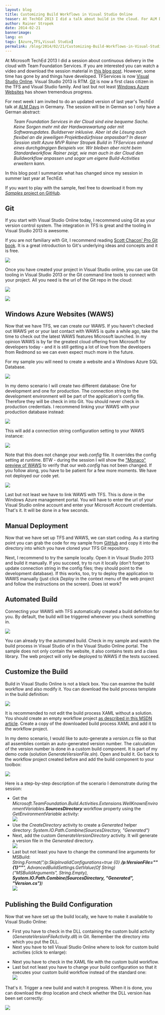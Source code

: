```yaml
---
layout: blog
title: Customizing Build Workflows in Visual Studio Online
teaser: At TechEd 2013 I did a talk about build in the cloud. For ALM Days next week, Microsoft invited me to do an updated version of this session. So I brought my samples up-to-date and switched to Git. In this blog post I describe what I will demo during the session.
author: Rainer Stropek
date: 2014-02-21
bannerimage: 
lang: en
tags: [Azure,TFS,Visual Studio]
permalink: /blog/2014/02/21/Customizing-Build-Workflows-in-Visual-Studio-Online
---
```


<p>At Microsoft TechEd 2013 I did a session about continuous delivery in the cloud with Team Foundation Services. If you are interested you can watch a video and download the session material in <a href="http://www.software-architects.com/devblog/2013/06/26/MS-TechEd-2013-Talk-Continuous-Integration-with-Team-Foundation-Services-and-Windows-Azure-Websites" target="_blank">this blog post</a>. However, some time has gone by and things have developed. TFServices is now <a href="http://www.visualstudio.com/" target="_blank">Visual Studio Online</a>. Visual Studio 2013 is RTM. <a href="http://git-scm.com/" target="_blank">Git</a> is now a first class citizen in the TFS and Visual Studio family. And last but not least <a href="http://www.windowsazure.com/en-us/services/web-sites/" target="_blank">Windows Azure Websites</a> has shown tremendous progress.</p><p>For next week I am invited to do an updated version of last year's TechEd talk at <a href="http://alm-days.de/" target="_blank">ALM Days</a> in Germany. The session will be in German so I only have a German abstract:</p><div style="margin-left: 2em">
  <p>
    <em>Team Foundation Services in der Cloud sind eine bequeme Sache. Keine Sorgen mehr mit der Hardwarewartung oder mit Softwareupdates. Buildserver inklusive. Aber ist die Lösung auch flexibel an die jeweiligen Projektbedürfnisse anpassbar? In dieser Session stellt Azure MVP Rainer Stropek Build in TFServices anhand eines durchgängigen Beispiels vor. Wir bleiben aber nicht beim Standardworkflow. Rainer zeigt, wie man auch in der Cloud den Buildworkflow anpassen und sogar um eigene Build-Activities erweitern kann.</em>
  </p>
</div><p>In this blog post I summarize what has changed since my session in summer last year at TechEd.</p><p class="showcase">If you want to play with the sample, feel free to download it from my <a href="https://github.com/rstropek/Samples/tree/master/BeeInMyGarden" target="_blank"><em>Samples</em> project on GitHub</a>.</p><h2>Git</h2><p>If you start with Visual Studio Online today, I recommend using Git as your version control system. The integration in TFS is great and the tooling in Visual Studio 2013 is awesome.</p><p class="showcase">If you are not familiary with Git, I recommend reading <a href="http://git-scm.com/book/en" target="_blank">Scott Chacon' Pro Git book</a>. It is a great introduction to Git's underlying ideas and concepts and it is free.</p><p>
  <img src="{{site.baseurl}}/content/images/blog/2014/02/VSOnlineGit.png" />
</p><p>Once you have created your project in Visual Studio online, you can use Git tooling in Visual Studio 2013 or the Git command line tools to connect with your project. All you need is the url of the Git repo in the cloud:</p><p>
  <img src="{{site.baseurl}}/content/images/blog/2014/02/GitUrl.png" />
</p><p>
  <img src="{{site.baseurl}}/content/images/blog/2014/02/ConnectTfs.png?mw=650" />
</p><h2>Windows Azure Websites (WAWS)</h2><p>Now that we have TFS, we can create our WAWS. If you haven't checked out WAWS yet or your last contact with WAWS is quite a while ago, take the time to check out the latest WAWS features Microsoft launched. In my opinion WAWS is by far the greatest cloud offering from Microsoft for developers today - and it is still getting a lot of love from the developers from Redmond so we can even expect much more in the future.</p><p>For my sample you will need to create a website and a Windows Azure SQL Database.</p><p>
  <img src="{{site.baseurl}}/content/images/blog/2014/02/Waws.png?mw=650" />
</p><p>In my demo scenario I will create two different database: One for development and one for production. The connection string to the development environment will be part of the application's config file. Therefore they will be check in into Git. You should never check in production credentials. I recommend linking your WAWS with your production database instead:</p><p>
  <img src="{{site.baseurl}}/content/images/blog/2014/02/LinkDb.png?mw=650" />
</p><p>This will add a connection string configuration setting to your WAWS instance:</p><p>
  <img src="{{site.baseurl}}/content/images/blog/2014/02/ConnectionString.png?mw=650" />
</p><p>Note that this does not change your <em>web.config</em> file. It overrides the config setting at runtime. BTW - during the session I will show the <a href="http://www.thenextdoorgeek.com/post/Editing-Windows-Azure-Web-Sites-online-with-the-new-shiny-Monaco" target="_blank">"Monaco" preview of WAWS</a> to verify that our <em>web.config</em> has not been changed. If you follow along, you have to be patient for a few more moments. We have not deployed our code yet.</p><p>
  <img src="{{site.baseurl}}/content/images/blog/2014/02/webconfig.png?mw=650" />
</p><p>Last but not least we have to link WAWS with TFS. This is done in the Windows Azure management portal. You will have to enter the url of your Visual Studio online account and enter your Microsoft Account credentials. That's it. It will be done in a few seconds.</p><h2>Manual Deployment</h2><p>Now that we have set up TFS and WAWS, we can start coding. As a starting point you can grab the code for my sample from <a href="https://github.com/rstropek/Samples/tree/master/BeeInMyGarden">GitHub</a> and copy it into the directory into which you have cloned your TFS Git repository.<br /></p><p>Next, I recommend to try the sample locally. Open it in Visual Studio 2013 and build it manually. If you succeed, try to run it locally (don't forget to update connection string in the config files; they should point to the development database). If this works, too, try to deploy the application to WAWS manually (just click <em>Deploy</em> in the context menu of the web project and follow the instructions on the screen). Does ist work?</p><h2>Automated Build</h2><p>Connecting your WAWS with TFS automatically created a build definition for you. By default, the build will be triggered whenever you check something in.</p><p>
  <img src="{{site.baseurl}}/content/images/blog/2014/02/BuildDef.png?mw=650" />
</p><p>You can already try the automated build. Check in my sample and watch the build process in Visual Studio of in the Visual Studio Online portal. The sample does not only contain the website, it also contains tests and a class library. The web project will only be deployed to WAWS if the tests succeed.</p><h2>Customize the Build</h2><p>Build in Visual Studio Online is not a black box. You can examine the build workflow and also modify it. You can download the build process template in the build definition:</p><p>
  <img src="{{site.baseurl}}/content/images/blog/2014/02/DownloadBuildXaml.png" />
</p><p class="showcase">It is recommended to not edit the build process XAML without a solution. You should create an empty workflow project <a href="http://msdn.microsoft.com/en-us/library/dd647551.aspx" target="_blank">as described in this MSDN article</a>. Create a copy of the downloaded build process XAML and add it to the workflow project.</p><p>In my demo scenario, I would like to auto-generate a <em>version.cs</em> file so that all assemblies contain an auto-generated version number. The calculation of the version number is done in a custom build component. It is part of my demo code (solution <em>GenerateVersionFile.sln</em>). Open and build it. Go back to the workflow project created before and add the build component to your toolbox:</p><p>
  <img src="{{site.baseurl}}/content/images/blog/2014/02/ChooseItems.png" />
</p><p>Here is a step-by-step description of the scenario I demonstrate during the session:</p><ul>
  <li>Get the <em>Microsoft.TeamFoundation.Build.Activities.Extensions.WellKnownEnvironmentVariables.<strong>SourcesDirectory</strong></em> workflow property using the <em>GetEnvironmentVariable</em> activity:
<br /><img src="{{site.baseurl}}/content/images/blog/2014/02/GetSourcesDirectory.png?mw=650" /><br /></li>
  <li>Use the <em>CreateDirectory</em> activity to create a <em>Generated</em> helper directory: <em>System.IO.Path.Combine(SourcesDirectory, "Generated")</em></li>
  <li>Next, add the custom <em>GenerateVersionDirectory</em> activity. It will generate a version file in the <em>Generated</em> directory.
<br /><img src="{{site.baseurl}}/content/images/blog/2014/02/GenerateVersionFile.png" /></li>
  <li>Last but not least you have to change the command line arguments for MSBuild:
<br /><em>String.Format("/p:SkipInvalidConfigurations=true {0} <strong>/p:VersionFile=""{1}""</strong>", AdvancedBuildSettings.GetValue(Of String)("MSBuildArguments", String.Empty), <strong>System.IO.Path.Combine(SourcesDirectory, "Generated", "Version.cs")</strong>)
<br /><img src="{{site.baseurl}}/content/images/blog/2014/02/CommandLineArgs.png?mw=650" /></em><br /></li>
</ul><h2>Publishing the Build Configuration</h2><p>Now that we have set up the build locally, we have to make it available to Visual Studio Online:</p><ul>
  <li>First you have to check in the DLL containing the custom build activity (<em>GenerateVersionFileActivity.dll</em>) in Git. Remember the directory into which you put the DLL.</li>
  <li>Next you have to tell Visual Studio Online where to look for custom build activities (click to enlarge):
<br /></li>
</ul><function name="Composite.Media.ImageGallery.Slimbox2">
  <param name="MediaImage" value="MediaArchive:a4238ec0-5cdd-4b56-8933-95be0d7d3ea4" />
  <param name="ThumbnailMaxWidth" value="650" />
  <param name="ImageMaxWidth" value="1920" />
  <param name="ImageMaxHeight" value="1280" />
</function><ul>
  <li>Next you have to check in the XAML file with the custom build workflow.</li>
  <li>Last but not least you have to change your build configuration so that it executes your custom build workflow instead of the standard one:
<br /><img src="{{site.baseurl}}/content/images/blog/2014/02/CustomBuildWorkflow.png?mw=650" /><br /></li>
</ul><p>That's it. Trigger a new build and watch it progress. When it is done, you can download the drop location and check whether the DLL version has been set correctly:<br /></p><p>
  <img src="{{site.baseurl}}/content/images/blog/2014/02/DropLocation.png" />
</p>